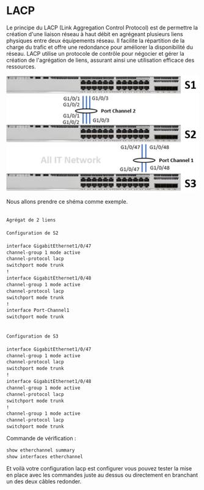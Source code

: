 # LACP #

Le principe du LACP (Link Aggregation Control Protocol) est de permettre la création d'une liaison réseau à haut débit en agrégeant plusieurs liens physiques entre deux équipements réseau. Il facilite la répartition de la charge du trafic et offre une redondance pour améliorer la disponibilité du réseau. LACP utilise un protocole de contrôle pour négocier et gérer la création de l'agrégation de liens, assurant ainsi une utilisation efficace des ressources.

![](image-1.png)

Nous allons prendre ce shéma comme exemple.

```bash

Agrégat de 2 liens

Configuration de S2

interface GigabitEthernet1/0/47
channel-group 1 mode active
channel-protocol lacp
switchport mode trunk
!
interface GigabitEthernet1/0/48
channel-group 1 mode active
channel-protocol lacp
switchport mode trunk
!
interface Port-Channel1
switchport mode trunk
 

Configuration de S3

interface GigabitEthernet1/0/47
channel-group 1 mode active
channel-protocol lacp
switchport mode trunk
!
interface GigabitEthernet1/0/48
channel-group 1 mode active
channel-protocol lacp
switchport mode trunk
!
channel-group 1 mode active
channel-protocol lacp
switchport mode trunk
```

Commande de vérification : 

```bash
show etherchannel summary
show interfaces etherchannel
```

Et voilà votre configuration lacp est configurer vous pouvez tester la mise en place avec les commandes juste au dessus ou directement en branchant un des deux câbles redonder. 

